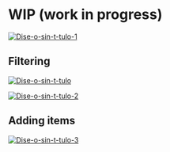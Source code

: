 <h1>WIP (work in progress)</h1>

<a href="https://ibb.co/Fst0xXD"><img src="https://i.ibb.co/N1zmVry/Dise-o-sin-t-tulo-1.png" alt="Dise-o-sin-t-tulo-1" border="0" /></a>

<h2>Filtering</h2>

<a href="https://ibb.co/TtstN6t"><img src="https://i.ibb.co/2dTdpxd/Dise-o-sin-t-tulo.png" alt="Dise-o-sin-t-tulo" border="0" /></a>

<a href="https://ibb.co/VV7Ndrt"><img src="https://i.ibb.co/7vwzH8X/Dise-o-sin-t-tulo-2.png" alt="Dise-o-sin-t-tulo-2" border="0" /></a>

<h2>Adding items</h2>

<a href="https://ibb.co/JBvKdMB"><img src="https://i.ibb.co/K02XG30/Dise-o-sin-t-tulo-3.png" alt="Dise-o-sin-t-tulo-3" border="0" /></a>
